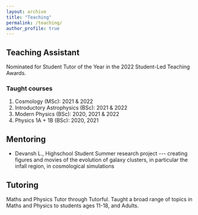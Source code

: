 ```yaml
---
layout: archive
title: "Teaching"
permalink: /teaching/
author_profile: true
---
```



Teaching Assistant
------

  Nominated for Student Tutor of the Year in the 2022 Student-Led Teaching Awards.

  ### Taught courses
  1. Cosmology (MSc): 2021 & 2022
  2. Introductory Astrophysics (BSc): 2021 & 2022
  3. Modern Physics (BSc): 2020, 2021 & 2022
  4. Physics 1A + 1B (BSc): 2020, 2021



Mentoring
-----

* Devansh L., Highschool Student
  Summer research project --- creating figures and movies of the evolution of galaxy clusters, in particular the infall region, in cosmological simulations


Tutoring
-----
Maths and Physics Tutor through Tutorful. 
Taught a broad range of topics in Maths and Physics to students ages 11-18, and Adults.
